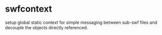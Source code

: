 swfcontext
==========

setup global static context for simple messaging between sub-swf files and decouple the objects directly referenced.
